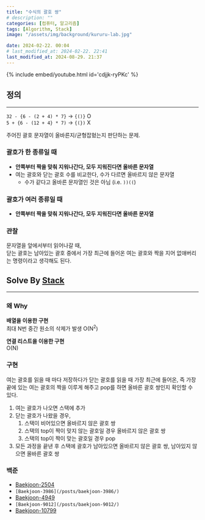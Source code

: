 ```yaml
---
title: "수식의 괄호 쌍"
# description: ""
categories: [컴퓨터, 알고리즘]
tags: [Algorithm, Stack]
image: "/assets/img/background/kururu-lab.jpg"

date: 2024-02-22. 00:04
# last_modified_at: 2024-02-22. 22:41
last_modified_at: 2024-08-29. 21:37
---
```


{% include embed/youtube.html id='cdjjk-ryPKc' %}

## 정의

---

`32 - {6 - (2 + 4) * 7}` -> `{()}` O  
`5 + {6 - (12 + 4} * 7)` -> `{(})` X  

주어진 괄호 문자열이 올바른지/균형잡혔는지 판단하는 문제.  

### 괄호가 한 종류일 때

- **안쪽부터 짝을 맞춰 지워나간다, 모두 지워진다면 올바른 문자열**
- 여는 괄호와 닫는 괄호 수를 비교한다, 수가 다르면 올바르지 않은 문자열
  - 수가 같다고 올바른 문자열인 것은 아님 (i.e. `))((`)

### 괄호가 여러 종류일 때

- **안쪽부터 짝을 맞춰 지워나간다, 모두 지워진다면 올바른 문자열**

### 관찰

문자열을 앞에서부터 읽어나갈 때,  
닫는 괄호는 남아있는 괄호 중에서 가장 최근에 들어온 여는 괄호와 짝을 지어 없애버리는 명령이라고 생각해도 된다.  

## Solve By [Stack](/posts/data-structure-stack/)

---

### 왜 Why

**배열을 이용한 구현**  
최대 N번 중간 원소의 삭제가 발생 O(N<sup>2</sup>)  

**연결 리스트을 이용한 구현**  
O(N)  

### 구현

여는 괄호를 읽을 때 마다 저장하다가 닫는 괄호를 읽을 때 가장 최근에 들어온, 즉 가장 끝에 있는 여는 괄호의 짝을 이루게 해주고 pop를 하면 올바른 괄호 쌍인지 확인할 수 있다.  

1. 여는 괄호가 나오면 스택에 추가
2. 닫는 괄호가 나왔을 경우,
   1. 스택이 비어있으면 올바르지 않은 괄호 쌍
   2. 스택의 top이 짝이 맞지 않는 괄호일 경우 올바르지 않은 괄호 쌍
   3. 스택의 top이 짝이 맞는 괄호일 경우 pop
3. 모든 과정을 끝낸 후 스택에 괄호가 남아있으면 올바르지 않은 괄호 쌍, 남아있지 않으면 올바른 괄호 쌍

### 백준

- [Baekjoon-2504](/posts/baekjoon-2504/)
- `[Baekjoon-3986](/posts/baekjoon-3986/)`
- [Baekjoon-4949](/posts/baekjoon-4949/)
- `[Baekjoon-9012](/posts/baekjoon-9012/)`
- [Baekjoon-10799](/posts/baekjoon-10799/)

